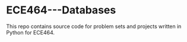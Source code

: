 # ECE464---Databases

This repo contains source code for problem sets and projects written in Python for ECE464.
